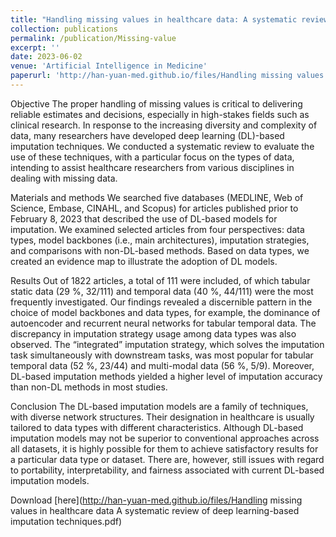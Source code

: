 ```yaml
---
title: "Handling missing values in healthcare data: A systematic review of deep learning-based imputation techniques"
collection: publications
permalink: /publication/Missing-value
excerpt: ''
date: 2023-06-02
venue: 'Artificial Intelligence in Medicine'
paperurl: 'http://han-yuan-med.github.io/files/Handling missing values in healthcare data A systematic review of deep learning-based imputation techniques.pdf'
---
```

Objective
The proper handling of missing values is critical to delivering reliable estimates and decisions, especially in high-stakes fields such as clinical research. In response to the increasing diversity and complexity of data, many researchers have developed deep learning (DL)-based imputation techniques. We conducted a systematic review to evaluate the use of these techniques, with a particular focus on the types of data, intending to assist healthcare researchers from various disciplines in dealing with missing data.

Materials and methods
We searched five databases (MEDLINE, Web of Science, Embase, CINAHL, and Scopus) for articles published prior to February 8, 2023 that described the use of DL-based models for imputation. We examined selected articles from four perspectives: data types, model backbones (i.e., main architectures), imputation strategies, and comparisons with non-DL-based methods. Based on data types, we created an evidence map to illustrate the adoption of DL models.

Results
Out of 1822 articles, a total of 111 were included, of which tabular static data (29 %, 32/111) and temporal data (40 %, 44/111) were the most frequently investigated. Our findings revealed a discernible pattern in the choice of model backbones and data types, for example, the dominance of autoencoder and recurrent neural networks for tabular temporal data. The discrepancy in imputation strategy usage among data types was also observed. The “integrated” imputation strategy, which solves the imputation task simultaneously with downstream tasks, was most popular for tabular temporal data (52 %, 23/44) and multi-modal data (56 %, 5/9). Moreover, DL-based imputation methods yielded a higher level of imputation accuracy than non-DL methods in most studies.

Conclusion
The DL-based imputation models are a family of techniques, with diverse network structures. Their designation in healthcare is usually tailored to data types with different characteristics. Although DL-based imputation models may not be superior to conventional approaches across all datasets, it is highly possible for them to achieve satisfactory results for a particular data type or dataset. There are, however, still issues with regard to portability, interpretability, and fairness associated with current DL-based imputation models. 

Download [here](http://han-yuan-med.github.io/files/Handling missing values in healthcare data A systematic review of deep learning-based imputation techniques.pdf)
